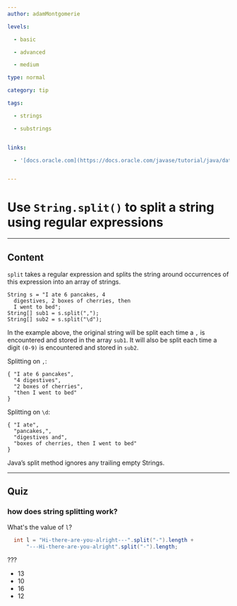 ```yaml
---
author: adamMontgomerie

levels:

  - basic

  - advanced

  - medium

type: normal

category: tip

tags:

  - strings

  - substrings


links:

  - '[docs.oracle.com](https://docs.oracle.com/javase/tutorial/java/data/manipstrings.html){website}'


---
```


# Use `String.split()` to split a string using regular expressions

---
## Content

`split` takes a regular expression and splits the string around occurrences of this expression into an array of strings.
```
String s = "I ate 6 pancakes, 4
  digestives, 2 boxes of cherries, then
  I went to bed";
String[] sub1 = s.split(",");
String[] sub2 = s.split("\d");

```
In the example above, the original string will be split each time a `,` is encountered and stored in the array `sub1`. It will also be split each time a digit `(0-9)` is encountered and stored in `sub2`.

Splitting on `,`:
```
{ "I ate 6 pancakes",
  "4 digestives",
  "2 boxes of cherries",
  "then I went to bed"
}
```
Splitting on `\d`:
```
{ "I ate",
  "pancakes,",
  "digestives and",
  "boxes of cherries, then I went to bed"
}
```
Java’s split method ignores any trailing empty Strings.

---
## Quiz 
### how does string splitting work?

What's the value of `l`?

```java
  int l = "Hi-there-are-you-alright---".split("-").length +
      "---Hi-there-are-you-alright".split("-").length;
```

 ???

* 13
* 10
* 16
* 12
